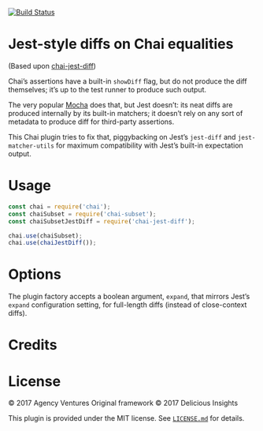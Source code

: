[![Build Status](https://travis-ci.org/raisely/chai-subset-jest-diff.svg?branch=master)](https://travis-ci.org/raisely/chai-subset-jest-diff)

# Jest-style diffs on Chai equalities

(Based upon [chai-jest-diff](https://github.com/deliciousinsights/chai-jest-diff))

Chai’s assertions have a built-in `showDiff` flag, but do not produce the diff themselves; it’s up to the test runner to produce such output.

The very popular [Mocha](http://mochajs.org/) does that, but Jest doesn’t: its neat diffs are produced internally by its built-in matchers; it doesn’t rely on any sort of metadata to produce diff for third-party assertions.

This Chai plugin tries to fix that, piggybacking on Jest’s `jest-diff` and `jest-matcher-utils` for maximum compatibility with Jest’s built-in expectation output.

# Usage

```js
const chai = require('chai');
const chaiSubset = require('chai-subset');
const chaiSubsetJestDiff = require('chai-jest-diff');

chai.use(chaiSubset);
chai.use(chaiJestDiff());
```

# Options

The plugin factory accepts a boolean argument, `expand`, that mirrors Jest’s `expand` configuration setting, for full-length diffs (instead of close-context diffs).

# Credits

# License

© 2017 Agency Ventures
Original framework © 2017 Delicious Insights

This plugin is provided under the MIT license.  See [`LICENSE.md`](https://github.com/deliciousinsights/chai-jest-diff/blob/master/LICENSE.md) for details.
